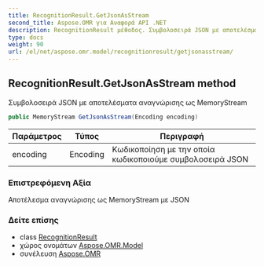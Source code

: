 ```yaml
---
title: RecognitionResult.GetJsonAsStream
second_title: Aspose.OMR για Αναφορά API .NET
description: RecognitionResult μέθοδος. Συμβολοσειρά JSON με αποτελέσματα αναγνώρισης ως MemoryStream
type: docs
weight: 90
url: /el/net/aspose.omr.model/recognitionresult/getjsonasstream/
---
```

## RecognitionResult.GetJsonAsStream method

Συμβολοσειρά JSON με αποτελέσματα αναγνώρισης ως MemoryStream

```csharp
public MemoryStream GetJsonAsStream(Encoding encoding)
```

| Παράμετρος | Τύπος | Περιγραφή |
| --- | --- | --- |
| encoding | Encoding | Κωδικοποίηση με την οποία κωδικοποιούμε συμβολοσειρά JSON |

### Επιστρεφόμενη Αξία

Αποτέλεσμα αναγνώρισης ως MemoryStream με JSON

### Δείτε επίσης

* class [RecognitionResult](../)
* χώρος ονομάτων [Aspose.OMR.Model](../../recognitionresult/)
* συνέλευση [Aspose.OMR](../../../)


